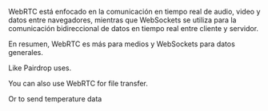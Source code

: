 

WebRTC está enfocado en la comunicación en tiempo real de audio, video y datos entre navegadores, mientras que WebSockets se utiliza para la comunicación bidireccional de datos en tiempo real entre cliente y servidor.

En resumen, WebRTC es más para medios y WebSockets para datos generales.

Like Pairdrop uses.

You can also use WebRTC for file transfer.

Or to send temperature data